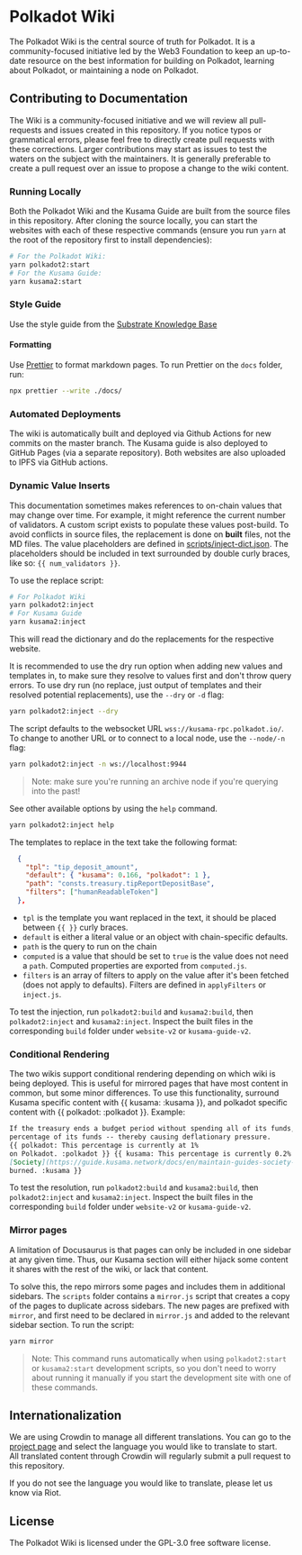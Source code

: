 # Polkadot Wiki

The Polkadot Wiki is the central source of truth for Polkadot. It is a community-focused initiative
led by the Web3 Foundation to keep an up-to-date resource on the best information for building on
Polkadot, learning about Polkadot, or maintaining a node on Polkadot.

## Contributing to Documentation

The Wiki is a community-focused initiative and we will review all pull-requests and issues created
in this repository. If you notice typos or grammatical errors, please feel free to directly create
pull requests with these corrections. Larger contributions may start as issues to test the waters on
the subject with the maintainers. It is generally preferable to create a pull request over an issue
to propose a change to the wiki content.

### Running Locally

Both the Polkadot Wiki and the Kusama Guide are built from the source files in this repository.
After cloning the source locally, you can start the websites with each of these respective commands
(ensure you run `yarn` at the root of the repository first to install dependencies):

```zsh
# For the Polkadot Wiki:
yarn polkadot2:start
# For the Kusama Guide:
yarn kusama2:start
```

### Style Guide

Use the style guide from the
[Substrate Knowledge Base](https://github.com/substrate-developer-hub/knowledgebase/blob/master/CONTRIBUTING.md#documentation-style)

#### Formatting

Use [Prettier](https://prettier.io/) to format markdown pages. To run Prettier on the `docs` folder,
run:

```bash
npx prettier --write ./docs/
```

### Automated Deployments

The wiki is automatically built and deployed via Github Actions for new commits on the
master branch. The Kusama guide is also deployed to GitHub Pages (via a separate repository). Both
websites are also uploaded to IPFS via GitHub actions.

### Dynamic Value Inserts

This documentation sometimes makes references to on-chain values that may change over time. For
example, it might reference the current number of validators. A custom script exists to populate
these values post-build. To avoid conflicts in source files, the replacement is done on **built**
files, not the MD files. The value placeholders are defined in
[scripts/inject-dict.json](scripts/inject-dict.json). The placeholders should be included in text
surrounded by double curly braces, like so: `{{ num_validators }}`.

To use the replace script:

```bash
# For Polkadot Wiki
yarn polkadot2:inject
# For Kusama Guide
yarn kusama2:inject
```

This will read the dictionary and do the replacements for the respective website.

It is recommended to use the dry run option when adding new values and templates in, to make sure
they resolve to values first and don't throw query errors. To use dry run (no replace, just output
of templates and their resolved potential replacements), use the `--dry` or `-d` flag:

```bash
yarn polkadot2:inject --dry
```

The script defaults to the websocket URL `wss://kusama-rpc.polkadot.io/`. To change to another URL
or to connect to a local node, use the `--node/-n` flag:

```bash
yarn polkadot2:inject -n ws://localhost:9944
```

> Note: make sure you're running an archive node if you're querying into the past!

See other available options by using the `help` command.

```bash
yarn polkadot2:inject help
```

The templates to replace in the text take the following format:

```json
  {
    "tpl": "tip_deposit_amount",
    "default": { "kusama": 0.166, "polkadot": 1 },
    "path": "consts.treasury.tipReportDepositBase",
    "filters": ["humanReadableToken"]
  },
```

- `tpl` is the template you want replaced in the text, it should be placed between `{{ }}` curly
  braces.
- `default` is either a literal value or an object with chain-specific defaults.
- `path` is the query to run on the chain
- `computed` is a value that should be set to `true` is the value does not need a `path`. Computed
  properties are exported from `computed.js`.
- `filters` is an array of filters to apply on the value after it's been fetched (does not apply to
  defaults). Filters are defined in `applyFilters` or `inject.js`.

To test the injection, run `polkadot2:build` and `kusama2:build`, then `polkadot2:inject` and
`kusama2:inject`. Inspect the built files in the corresponding `build` folder under `website-v2` or
`kusama-guide-v2`.

### Conditional Rendering

The two wikis support conditional rendering depending on which wiki is being deployed. This is
useful for mirrored pages that have most content in common, but some minor differences. To use this
functionality, surround Kusama specific content with {{ kusama: :kusama }}, and polkadot specific
content with {{ polkadot: :polkadot }}. Example:

```md
If the treasury ends a budget period without spending all of its funds, it suffers a burn of a
percentage of its funds -- thereby causing deflationary pressure.
{{ polkadot: This percentage is currently at 1%
on Polkadot. :polkadot }} {{ kusama: This percentage is currently 0.2% on Kusama, with the amount currently going to
[Society](https://guide.kusama.network/docs/en/maintain-guides-society-kusama) rather than being
burned. :kusama }}
```

To test the resolution, run `polkadot2:build` and `kusama2:build`, then `polkadot2:inject` and
`kusama2:inject`. Inspect the built files in the corresponding `build` folder under `website-v2` or
`kusama-guide-v2`.

### Mirror pages

A limitation of Docusaurus is that pages can only be included in one sidebar at any given time.
Thus, our Kusama section will either hijack some content it shares with the rest of the wiki, or
lack that content.

To solve this, the repo mirrors some pages and includes them in additional sidebars. The `scripts`
folder contains a `mirror.js` script that creates a copy of the pages to duplicate across sidebars.
The new pages are prefixed with `mirror`, and first need to be declared in `mirror.js` and added to
the relevant sidebar section. To run the script:

```bash
yarn mirror
```

> Note: This command runs automatically when using `polkadot2:start` or `kusama2:start` development
> scripts, so you don't need to worry about running it manually if you start the development site
> with one of these commands.

## Internationalization

We are using Crowdin to manage all different translations. You can go to the
[project page](https://crowdin.com/project/polkadot-wiki) and select the language you would like to
translate to start.  
All translated content through Crowdin will regularly submit a pull request to this repository.

If you do not see the language you would like to translate, please let us know via Riot.

## License

The Polkadot Wiki is licensed under the GPL-3.0 free software license.
